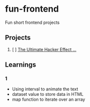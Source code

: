# fun-frontend
Fun short frontend projects


## Projects

1. [ ] [The Ultimate Hacker Effect ... ](https://www.youtube.com/watch?v=W5oawMJaXbU&t=39s&ab_channel=Hyperplexed)


## Learnings

### 1

- Using interval to animate the text
- dataset value to store data in HTML
- map function to iterate over an array
